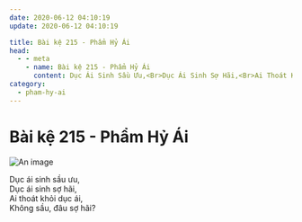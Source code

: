 ```yaml
---
date: 2020-06-12 04:10:19
update: 2020-06-12 04:10:19

title: Bài kệ 215 - Phẩm Hỷ Ái
head:
  - - meta
    - name: Bài kệ 215 - Phẩm Hỷ Ái
      content: Dục Ái Sinh Sầu Ưu,<Br>Dục Ái Sinh Sợ Hãi,<Br>Ai Thoát Khỏi Dục Ái,<Br>Không Sầu, Đâu Sợ Hãi?<Br>
category:
  - pham-hy-ai
---
```


# Bài kệ 215 - Phẩm Hỷ Ái

![An image](/img/pham-hy-ai/pham-hy-ai-215.jpg)

Dục ái sinh sầu ưu,<br>Dục ái sinh sợ hãi,<br>Ai thoát khỏi dục ái,<br>Không sầu, đâu sợ hãi?<br>
